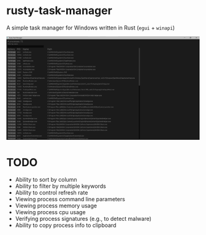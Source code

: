 # rusty-task-manager
A simple task manager for Windows written in Rust (`egui` + `winapi`)

![screenshot](screenshot.png)


# TODO
- Ability to sort by column
- Ability to filter by multiple keywords
- Ability to control refresh rate
- Viewing process command line parameters
- Viewing process memory usage
- Viewing process cpu usage
- Verifying process signatures (e.g., to detect malware)
- Ability to copy process info to clipboard
